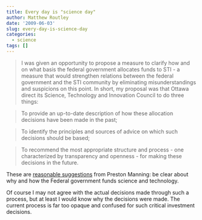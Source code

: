 ```yaml
---
title: Every day is "science day"
author: Matthew Routley
date: '2009-06-03'
slug: every-day-is-science-day
categories:
  - science
tags: []
---
```


>  I was given an opportunity to propose a measure to clarify how and on what basis the federal government allocates funds to STI - a measure that would strengthen relations between the federal government and the STI community by eliminating misunderstandings and suspicions on this point. In short, my proposal was that Ottawa direct its Science, Technology and Innovation Council to do three things:

>  To provide an up-to-date description of how these allocation decisions have been made in the past;
  
>  To identify the principles and sources of advice on which such decisions should be based;
  
>  To recommend the most appropriate structure and process - one characterized by transparency and openness - for making these decisions in the future.


These are <a href="http://www.theglobeandmail.com/news/opinions/every-day-is-science-day/article1165776/">reasonable suggestions</a> from Preston Manning: be clear about why and how the Federal government funds science and technology.

Of course I may not agree with the actual decisions made through such a process, but at least I would know why the decisions were made. The current process is far too opaque and confused for such critical investment decisions.